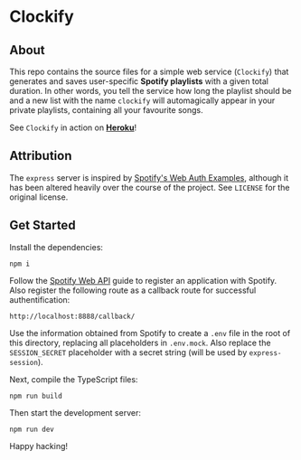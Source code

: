 # Clockify

## About

This repo contains the source files for a simple web service (`Clockify`) that generates and saves user-specific **Spotify playlists** with a given total duration. In other words, you tell the service how long the playlist should be and a new list with the name `clockify` will automagically appear in your private playlists, containing all your favourite songs.

See `Clockify` in action on **[Heroku](https://clockify-mp.herokuapp.com/)**!

## Attribution

The `express` server is inspired by [Spotify's Web Auth Examples](https://github.com/spotify/web-api-auth-examples), although it has been altered heavily over the course of the project. See `LICENSE` for the original license.

## Get Started

Install the dependencies:

    npm i

Follow the [Spotify Web API](https://developer.spotify.com/documentation/general/guides/app-settings/#register-your-app) guide to register an application with Spotify. Also register the following route as a callback route for successful authentification:

    http://localhost:8888/callback/

Use the information obtained from Spotify to create a `.env` file in the root of this directory, replacing all placeholders in `.env.mock`. Also replace the `SESSION_SECRET` placeholder with a secret string (will be used by `express-session`).

Next, compile the TypeScript files:

    npm run build

Then start the development server:

    npm run dev

Happy hacking!
